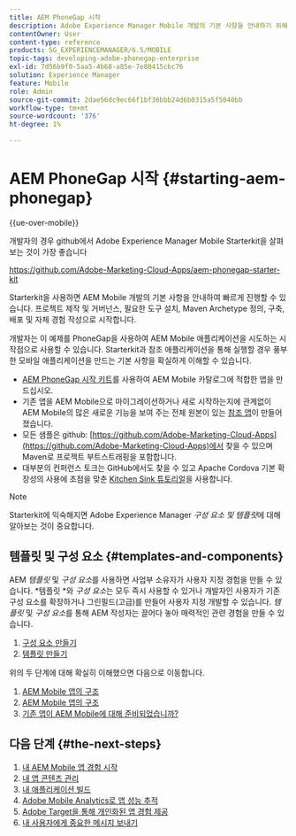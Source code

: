 ```yaml
---
title: AEM PhoneGap 시작
description: Adobe Experience Manager Mobile 개발의 기본 사항을 안내하기 위해 starterkit을 사용하는 방법을 알아봅니다.
contentOwner: User
content-type: reference
products: SG_EXPERIENCEMANAGER/6.5/MOBILE
topic-tags: developing-adobe-phonegap-enterprise
exl-id: 7d56b9f0-5aa5-4b68-a85e-7e80415cbc76
solution: Experience Manager
feature: Mobile
role: Admin
source-git-commit: 2dae56dc9ec66f1bf36bbb24d6b0315a5f5040bb
workflow-type: tm+mt
source-wordcount: '376'
ht-degree: 1%

---
```


# AEM PhoneGap 시작 {#starting-aem-phonegap}

{{ue-over-mobile}}

개발자의 경우 github에서 Adobe Experience Manager Mobile Starterkit을 살펴보는 것이 가장 좋습니다

https://github.com/Adobe-Marketing-Cloud-Apps/aem-phonegap-starter-kit

Starterkit을 사용하면 AEM Mobile 개발의 기본 사항을 안내하여 빠르게 진행할 수 있습니다. 프로젝트 제작 및 거버넌스, 필요한 도구 설치, Maven Archetype 정의, 구축, 배포 및 자체 경험 작성으로 시작합니다.

개발자는 이 예제를 PhoneGap을 사용하여 AEM Mobile 애플리케이션을 시도하는 시작점으로 사용할 수 있습니다. Starterkit과 참조 애플리케이션을 통해 실행할 경우 풍부한 모바일 애플리케이션을 만드는 기본 사항을 확실하게 이해할 수 있습니다.

* [AEM PhoneGap 시작 키트](https://github.com/Adobe-Marketing-Cloud-Apps/aem-phonegap-starter-kit)를 사용하여 AEM Mobile 카탈로그에 적합한 앱을 만드십시오.
* 기존 앱을 AEM Mobile으로 마이그레이션하거나 새로 시작하는지에 관계없이 AEM Mobile의 많은 새로운 기능을 보여 주는 전체 원본이 있는 [참조 앱](https://github.com/Adobe-Marketing-Cloud-Apps/aem-mobile-hybrid-reference)이 만들어졌습니다.
* 모든 샘플은 github: [https://github.com/Adobe-Marketing-Cloud-Apps](https://github.com/Adobe-Marketing-Cloud-Apps)에서 찾을 수 있으며 Maven로 프로젝트 부트스트래핑을 포함합니다.
* 대부분의 컨퍼런스 토크는 GitHub에서도 찾을 수 있고 Apache Cordova 기본 확장성의 사용에 초점을 맞춘 [Kitchen Sink 튜토리얼](https://github.com/blefebvre/aem-phonegap-kitchen-sink)을 사용합니다.

>[!NOTE]
>
>Starterkit에 익숙해지면 Adobe Experience Manager *구성 요소 및 템플릿*&#x200B;에 대해 알아보는 것이 중요합니다.

## 템플릿 및 구성 요소 {#templates-and-components}

AEM *템플릿* 및 *구성 요소*&#x200B;를 사용하면 사업부 소유자가 사용자 지정 경험을 만들 수 있습니다. *템플릿 *와 *구성 요소*&#x200B;는 모두 즉시 사용할 수 있거나 개발자인 사용자가 기존 구성 요소를 확장하거나 그린필드(고급)를 만들어 사용자 지정 개발할 수 있습니다. *템플릿* 및 *구성 요소*&#x200B;를 통해 AEM 작성자는 끌어다 놓아 매력적인 관련 경험을 만들 수 있습니다.

1. [구성 요소 만들기](/help/sites-developing/components.md)
1. [템플릿 만들기](/help/sites-developing/templates.md)

위의 두 단계에 대해 확실히 이해했으면 다음으로 이동합니다.

1. [AEM Mobile 앱의 구조](/help/mobile/phonegap-structure-an-app.md)
1. [AEM Mobile 앱의 구조](/help/mobile/phonegap-apps-arch.md)
1. [기존 앱이 AEM Mobile에 대해 준비되었습니까?](/help/mobile/phonegap-adding-content-to-imported-app.md)

## 다음 단계 {#the-next-steps}

1. [내 AEM Mobile 앱 경험 시작](/help/mobile/starting-aem-phonegap-app.md)
1. [내 앱 콘텐츠 관리](/help/mobile/phonegap-manage-app-content.md)
1. [내 애플리케이션 빌드](/help/mobile/building-app-mobile-phonegap.md)
1. [Adobe Mobile Analytics로 앱 성능 추적](/help/mobile/phonegap-intro-to-app-analytics.md)
1. [Adobe Target을 통해 개인화된 앱 경험 제공](/help/mobile/phonegap-aem-mobile-content-personalization.md)
1. [내 사용자에게 중요한 메시지 보내기](/help/mobile/phonegap-push-notifications.md)
